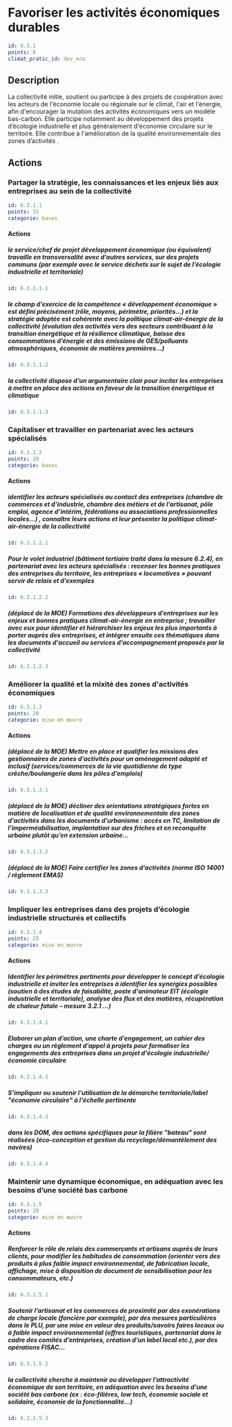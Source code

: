 # Favoriser les activités économiques durables
```yaml
id: 6.3.1
points: 8
climat_pratic_id: dev_eco
```
## Description
La collectivité initie, soutient ou participe à des projets de coopération avec les acteurs de l'économie locale ou régionale sur le climat, l'air et l'énergie, afin d'encourager la mutation des activités économiques vers un modèle bas-carbon. Elle participe notamment au développement des projets d’écologie industrielle et plus généralement d'économie circulaire sur le territoire. Elle contribue à l'amélioration de la qualité environnementale des zones d’activités .


## Actions
### Partager la stratégie, les connaissances et les enjeux liés aux entreprises au sein de la collectivité
```yaml
id: 6.3.1.1
points: 15
categorie: bases
```
#### Actions
##### le service/chef de projet développement économique (ou équivalent) travaille en transversalité avec d’autres services, sur des projets communs (par exemple avec le service déchets sur le sujet de l’écologie industrielle et territoriale)
```yaml
id: 6.3.1.1.1
```

##### le champ d’exercice de la compétence « développement économique » est défini  précisément (rôle, moyens, périmètre, priorités…) et la stratégie adoptée est cohérente avec la politique climat-air-énergie de la collectivité (évolution des activités vers des secteurs contribuant à la transition énergétique et la résilience climatique, baisse des consommations d’énergie et des émissions de GES/polluants atmosphériques, économie de matières premières…)
```yaml
id: 6.3.1.1.2
```

##### la collectivité dispose d’un argumentaire clair pour inciter les entreprises à mettre en place des actions en faveur de la transition énergétique et climatique
```yaml
id: 6.3.1.1.3
```


### Capitaliser et travailler en partenariat avec les acteurs spécialisés
```yaml
id: 6.3.1.2
points: 20
categorie: bases
```
#### Actions
##### identifier les acteurs spécialisés au contact des entreprises (chambre de commerces et d’industrie, chambre des métiers et de l’artisanat, pôle emploi, agence d’intérim, fédérations ou associations professionnelles locales…) , connaître leurs actions et leur présenter la politique climat-air-énergie de la collectivité
```yaml
id: 6.3.1.2.1
```

##### Pour le volet industriel (bâtiment tertiaire traité dans la mesure 6.2.4), en partenariat avec les acteurs spécialisés : recenser les bonnes pratiques des entreprises du territoire, les entreprises « locomotives » pouvant servir de relais et d’exemples
```yaml
id: 6.3.1.2.2
```

##### (déplacé de la MOE) Formations des développeurs d’entreprises sur les enjeux et bonnes pratiques climat-air-énergie en entreprise ; travailler avec eux pour identifier et hiérarchiser les enjeux les plus importants à porter auprès des entreprises, et intégrer ensuite ces thématiques dans les documents d'accueil ou services d'accompagnement proposés par la collectivité
```yaml
id: 6.3.1.2.3
```


### Améliorer la qualité et la mixité des zones d'activités économiques
```yaml
id: 6.3.1.3
points: 20
categorie: mise en œuvre
```
#### Actions
##### (déplacé de la MOE) Mettre en place et qualifier les missions des gestionnaires de zones d'activités pour un aménagement adapté et inclusif (services/commerces de la vie quotidienne de type crèche/boulangerie dans les pôles d'emplois)
```yaml
id: 6.3.1.3.1
```

##### (déplacé de la MOE) décliner des orientations stratégiques fortes en matière de localisation et de qualité environnementale des zones d'activités dans les documents d’urbanisme : accès en TC, limitation de l’imperméabilisation, implantation sur des friches et en reconquête urbaine plutôt qu’en extension urbaine…
```yaml
id: 6.3.1.3.2
```

##### (déplacé de la MOE) Faire certifier les zones d’activités (norme ISO 14001 / règlement EMAS)
```yaml
id: 6.3.1.3.3
```


### Impliquer les entreprises dans des projets d’écologie industrielle structurés et collectifs
```yaml
id: 6.3.1.4
points: 25
categorie: mise en œuvre
```
#### Actions
##### Identifier les périmètres pertinents pour développer le concept d’écologie industrielle et inviter les entreprises à identifier les synergies possibles (soutien à des études de faisabilité, poste d'animateur EIT (écologie industrielle et territoriale), analyse des flux et des matières, récupération de chaleur fatale – mesure 3.2.1  …)
```yaml
id: 6.3.1.4.1
```

##### Elaborer un plan d’action, une charte d’engagement, un cahier des charges ou un règlement d’appel à projets pour formaliser les engagements des entreprises dans un projet d'écologie industrielle/économie circulaire
```yaml
id: 6.3.1.4.2
```

##### S'impliquer ou soutenir l'utilisation de la démarche territoriale/label "économie circulaire" à l'échelle pertinente
```yaml
id: 6.3.1.4.3
```

##### dans les DOM, des actions spécifiques pour la filière "bateau" sont réalisées (éco-conception et gestion du recyclage/démantèlement des navires)
```yaml
id: 6.3.1.4.4
```


### Maintenir une dynamique économique, en adéquation avec les besoins d’une société bas carbone
```yaml
id: 6.3.1.5
points: 20
categorie: mise en œuvre
```
#### Actions
##### Renforcer le rôle de relais des commerçants et artisans auprès de leurs clients, pour modifier les habitudes de consommation (orienter vers des produits à plus faible impact environnemental, de fabrication locale, affichage, mise à disposition de document de sensibilisation pour les consommateurs, etc.)
```yaml
id: 6.3.1.5.1
```

##### Soutenir l’artisanat et les commerces de proximité par des exonérations de charge locale (foncière par exemple), par des mesures particulières dans le PLU, par une mise en valeur des produits/savoirs faires locaux ou à faible impact environnemental (offres touristiques, partenariat dans le cadre des comités d’entreprises, création d’un label local etc.), par des opérations FISAC…
```yaml
id: 6.3.1.5.2
```

##### la collectivité cherche à maintenir ou développer l’attractivité économique de son territoire, en adéquation avec les besoins d’une société bas carbone (ex : éco-filières, low tech, économie sociale et solidaire, économie de la fonctionnalité...)
```yaml
id: 6.3.1.5.3
```


